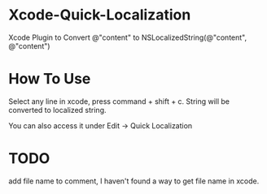 Xcode-Quick-Localization
========================

Xcode Plugin to Convert @"content" to NSLocalizedString(@"content", @"content")


How To Use
==========

Select any line in xcode, press command + shift + c. String will be converted to localized string. 

You can also access it under Edit -> Quick Localization


TODO
====
add file name to comment, I haven't found a way to get file name in xcode. 

